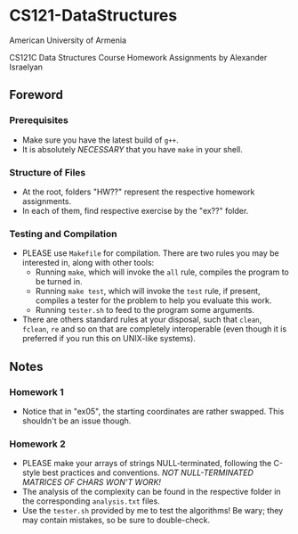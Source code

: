 # CS121-DataStructures

American University of Armenia

CS121C Data Structures Course Homework Assignments by Alexander Israelyan

## Foreword
### Prerequisites
*	Make sure you have the latest build of `g++`.
*	It is absolutely *NECESSARY* that you have `make` in your shell.
### Structure of Files
*	At the root, folders "HW??" represent the respective homework assignments.
*	In each of them, find respective exercise by the "ex??" folder.
### Testing and Compilation
*	PLEASE use `Makefile` for compilation. There are two rules you may be interested in, along with other tools:
	* Running `make`, which will invoke the `all` rule, compiles the program to be turned in.
	* Running `make test`, which will invoke the `test` rule, if present, compiles a tester for the problem to help you evaluate this work.
	* Running `tester.sh` to feed to the program some arguments.
*	There are others standard rules at your disposal, such that `clean`, `fclean`, `re` and so on that are completely interoperable (even though it is preferred if you run this on UNIX-like systems).
## Notes
### Homework 1
*	Notice that in "ex05", the starting coordinates are rather swapped. This shouldn't be an issue though.
### Homework 2
*	PLEASE make your arrays of strings NULL-terminated, following the C-style best practices and conventions. _NOT NULL-TERMINATED MATRICES OF CHARS WON'T WORK!_
*	The analysis of the complexity can be found in the respective folder in the corresponding `analysis.txt` files.
*	Use the `tester.sh` provided by me to test the algorithms! Be wary; they may contain mistakes, so be sure to double-check.